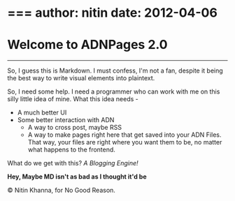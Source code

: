 ===
author: nitin
date: 2012-04-06
===

# Welcome to ADNPages 2.0

* * *	

So, I guess this is Markdown. I must confess, I'm not a fan, despite it being the best way to write visual elements into plaintext. 

So, I need some help. I need a programmer who can work with me on this silly little idea of mine. What this idea needs - 

* A much better UI
* Some better interaction with ADN
	- A way to cross post, maybe RSS
	- A way to make pages right here that get saved into your ADN Files. That way, your files are right where you want them to be, no matter what happens to the frontend.

What do we get with this? _A Blogging Engine!_

**Hey, Maybe MD isn't as bad as I thought it'd be**

&copy; Nitin Khanna, for No Good Reason.
